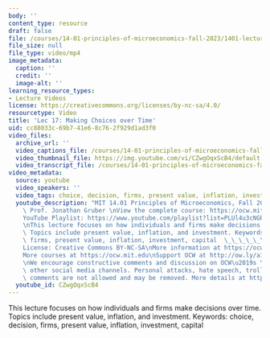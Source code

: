 ```yaml
---
body: ''
content_type: resource
draft: false
file: /courses/14-01-principles-of-microeconomics-fall-2023/1401-lecture17-2023nov06_360p_16_9.mp4
file_size: null
file_type: video/mp4
image_metadata:
  caption: ''
  credit: ''
  image-alt: ''
learning_resource_types:
- Lecture Videos
license: https://creativecommons.org/licenses/by-nc-sa/4.0/
resourcetype: Video
title: 'Lec 17: Making Choices over Time'
uid: cc88033c-69b7-41e6-8c76-2f929d1ad3f0
video_files:
  archive_url: ''
  video_captions_file: /courses/14-01-principles-of-microeconomics-fall-2023/1Y-NeiZlohmPQGLJHEpvv62AasKDgpqVL_transcript.webvtt
  video_thumbnail_file: https://img.youtube.com/vi/CZwgOqxScB4/default.jpg
  video_transcript_file: /courses/14-01-principles-of-microeconomics-fall-2023/1Y-NeiZlohmPQGLJHEpvv62AasKDgpqVL_transcript.pdf
video_metadata:
  source: youtube
  video_speakers: ''
  video_tags: choice, decision, firms, present value, inflation, investment, capital
  youtube_description: "MIT 14.01 Principles of Microeconomics, Fall 2023 \nInstructor:\
    \ Prof. Jonathan Gruber \nView the complete course: https://ocw.mit.edu/14-01F23\n\
    YouTube Playlist: https://www.youtube.com/playlist?list=PLUl4u3cNGP60V7HxLYRaJMbFzP77bzEjb\n\
    \nThis lecture focuses on how individuals and firms make decisions over time.\
    \ Topics include present value, inflation, and investment. Keywords: choice, decision,\
    \ firms, present value, inflation, investment, capital  \_\_\_\_\_\_ \t\t\t\n\n\
    License: Creative Commons BY-NC-SA\nMore information at https://ocw.mit.edu/terms\n\
    More courses at https://ocw.mit.edu\nSupport OCW at http://ow.ly/a1If50zVRlQ\n\
    \nWe encourage constructive comments and discussion on OCW\u2019s YouTube and\
    \ other social media channels. Personal attacks, hate speech, trolling, and inappropriate\
    \ comments are not allowed and may be removed. More details at https://ocw.mit.edu/comments."
  youtube_id: CZwgOqxScB4
---
```

This lecture focuses on how individuals and firms make decisions over time. Topics include present value, inflation, and investment. Keywords: choice, decision, firms, present value, inflation, investment, capital